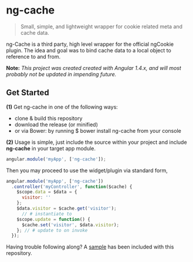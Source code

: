 # ng-cache
> Small, simple, and lightweight wrapper for cookie related meta and cache data.

ng-Cache is a third party, high level wrapper for the official ngCookie plugin.
The idea and goal was to bind cache data to a local object to reference to and from.

**Note:** *This project was created created with Angular 1.4.x, and will most probably not be updated in impending future.*

## Get Started

**(1)** Get ng-cache in one of the following ways:
 - clone & build this repository
 - download the release (or minified)
 - or via Bower: by running $ bower install ng-cache from your console

**(2)** Usage is simple, just include the source within your project and include **ng-cache** in your target app module.
```javascript
angular.module('myApp', ['ng-cache']);
```
Then you may proceed to use the widget/plugin via standard form,
```js
angular.module('myApp', ['ng-cache'])
  .controller('myController', function($cache) {
    $scope.data = $data = {
      visitor: ''
    };
    $data.visitor = $cache.get('visitor');
      // # instantiate to
    $scope.update = function() {
      $cache.set('visitor', $data.visitor);
    }; // # update to on invoke
  });
```
Having trouble following along? A [sample](https://github.com/neetVeritas/ng-cache/tree/master/sample) has been included with this repository.
